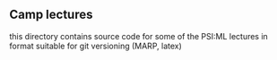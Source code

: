 ## Camp lectures
this directory contains source code for some of the PSI:ML lectures in format suitable for git versioning (MARP, latex)
